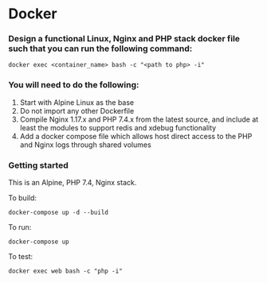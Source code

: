 # Docker

### Design a functional Linux, Nginx and PHP stack docker file such that you can run the following command:

`docker exec <container_name> bash -c "<path to php> -i"`

### You will need to do the following:

1. Start with Alpine Linux as the base
2. Do not import any other Dockerfile
3. Compile Nginx 1.17.x and PHP 7.4.x from the latest source, and include at least the
modules to support redis and xdebug functionality
4. Add a docker compose file which allows host direct access to the PHP and Nginx logs
through shared volumes


### Getting started
This is an Alpine, PHP 7.4, Nginx stack.

To build:

`docker-compose up -d --build`

To run:

`docker-compose up`

To test:

`docker exec web bash -c "php -i"`